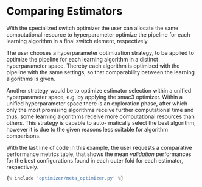 # Comparing Estimators

With the specialized switch optimizer the user can allocate 
the same computational resource to hyperparameter optimize the pipeline for each learning algorithm
in a final switch element, respectively.

The user chooses a hyperparameter optimization strategy, to be applied to optimize the pipeline for each learning 
algorithm in a distinct hyperparameter space. Thereby each algorithm is optimized with the pipeline 
with the same settings, so that comparability between the learning algorithms is given. 

Another strategy would be to optimize estimator selection within a unified hyperparameter space, e.g. by applying the
smac3 optimizer. Within a unified hyperparameter space there is an exploration phase,
after which only the most promising algorithms receive further computational time and 
thus, some learning algorithms receive more computational resources than others. This strategy is capable to auto-
matically select the best algorithm, however it is due to the given reasons less suitable for algorithm comparisons. 

With the last line of code in this example, the user requests a comparative performance metrics table, that 
shows the mean _validation_ performances for the best configurations found in each outer fold for each estimator,
respectively. 
```python hl_lines="15 16 29 40 43"
{% include 'optimizer/meta_optimizer.py' %}

```